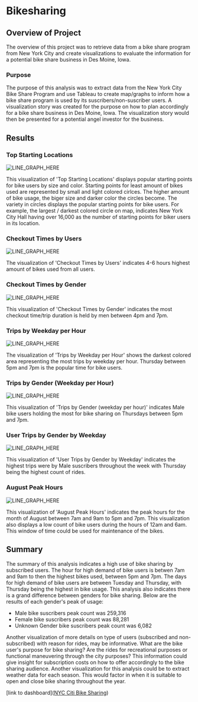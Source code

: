 # Bikesharing


## Overview of Project 
The overview of this project was to
retrieve data from a bike share program from New York City and create visualizations to evaluate the information for a potential bike share business in Des Moine, Iowa.


 ### Purpose

The purpose of this analysis was to extract data from the New York City Bike Share Program and use Tableau to create map/graphs to inform how a bike share program is used by its suscribers/non-suscriber users. A visualization story was created for the purpose on how to plan accordingly for a bike share business in Des Moine, Iowa. The visualization story would then be presented for a potential angel investor for the business.

	
## Results 

### Top Starting Locations
	
 ![LINE_GRAPH_HERE](Resources/Top_start.PNG)

This visualization of 'Top Starting Locations' displays popular starting points for bike users by size and color. Starting points for least amount of bikes used are represented by small and light colored cirlces. The higher amount of bike usage, the biger size and darker color the circles become. The variety in circles displays the popular starting points for bike users. For example, the largest / darkest colored circle on map, indicates New York City Hall having over 16,000 as the number of starting points for biker users in its location.

### Checkout Times by Users



 ![LINE_GRAPH_HERE](Resources/CHCK_out_time.PNG)

The visualization of 'Checkout Times by Users' indicates 4-6 hours highest amount of bikes used from all users.

### Checkout Times by Gender


 ![LINE_GRAPH_HERE](Resources/CHCK_out_Gender.PNG)

This visualization of 'Checkout Times by Gender' indicates the most checkout time/trip duration is held by men between 4pm and 7pm.


### Trips by Weekday per Hour


 ![LINE_GRAPH_HERE](Resources/Trip_weekday_hour.PNG)


The visualization of 'Trips by Weekday per Hour' shows the darkest colored area representing the most trips by weekday per hour. Thursday between 5pm and 7pm is the popular time for bike users.



### Trips by Gender (Weekday per Hour)


 ![LINE_GRAPH_HERE](Resources/Trips_by_Gender_weekday.PNG)

This visualization of 'Trips by Gender (weekday per hour)' indicates Male bike users holding the most for bike sharing on Thursdays between 5pm and 7pm.




### User Trips by Gender by Weekday



 ![LINE_GRAPH_HERE](Resources/User_Gender.PNG)

This visualization of 'User Trips by Gender by Weekday' indicates the highest trips were by Male suscribers throughout the week with Thursday being the highest count of rides.


### August Peak Hours

 ![LINE_GRAPH_HERE](Resources/August_peak_hours.PNG)

This visualization of 'August Peak Hours' indicates the peak hours for the month of August between 7am and 9am to 5pm and 7pm. This visualization also displays a low count of bike users during the hours of 12am and 6am. This window of time could be used for maintenance of the bikes. 


## Summary

The summary of this analysis indicates a high use of bike sharing by subscribed users. 
The hour for high demand of bike users is betwen 7am and 9am to then the highest bikes used, between 5pm and 7pm.  The days for high demand of bike users are between Tuesday and Thursday, with Thursday being the highest in bike usage.  This analysis also indicates there is a grand difference between genders for bike sharing. 
Below are the results of each gender's peak of usage:
- Male bike suscribers peak count was 259,316 
- Female bike suscribers peak count was 88,281
- Unknown Gender bike suscribers peak count was 6,082

Another visualization of more details on type of users (subscribed and non-subscribed) with reason for rides, may be informative. What are the bike user's purpose for bike sharing? Are the rides for recreational purposes or functional maneuvering through the city purposes? This information could give insight for subscription costs on how to offer accordingly to the bike sharing audience. Another visualization for this analysis could be to extract weather data for each season. This would factor in when it is suitable to open and close bike sharing throughout the year.   
  


[link to dashboard]([NYC Citi Bike Sharing](https://public.tableau.com/shared/KHMTJRWKJ?:display_count=y&:origin=viz_share_link))
